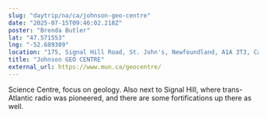 ```yaml
---
slug: "daytrip/na/ca/johnson-geo-centre"
date: "2025-07-15T09:46:02.218Z"
poster: "Brenda Butler"
lat: "47.571553"
lng: "-52.689309"
location: "175, Signal Hill Road, St. John's, Newfoundland, A1A 3T3, Canada"
title: "Johnson GEO CENTRE"
external_url: https://www.mun.ca/geocentre/
---
```

Science Centre, focus on geology.  Also next to Signal Hill, where trans-Atlantic radio was pioneered, and there are some fortifications up there as well.
